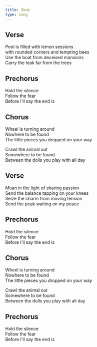 ```yaml
---
title: Zone
type: song
---
```


## Verse

Pool is filled with lemon sessions  
with rounded corners and tempting bees  
Use the boat from deceised mansions  
Carry the leak far from the trees  

## Prechorus

Hold the silence  
Follow the fear  
Before I'll say the end is  

## Chorus

Wheel is turning around  
Nowhere to be found  
The little pieces you dropped on your way  
  
Crawl the animal out  
Somewhere to be found  
Between the dolls you play with all day  

## Verse

Moan in the light of sharing passion  
Send the balance tapping on your knees  
Seize the charm from moving tension  
Send the peak waiting on my peace  

## Prechorus

Hold the silence  
Follow the fear  
Before I'll say the end is  

## Chorus

Wheel is turning around  
Nowhere to be found  
The little pieces you dropped on your way  
  
Crawl the animal out  
Somewhere to be found  
Between the dolls you play with all day  

## Prechorus

Hold the silence  
Follow the fear  
Before I'll say the end is  

